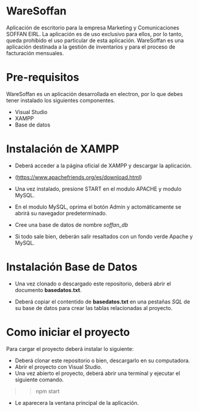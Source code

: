 # WareSoffan

Aplicación de escritorio para la empresa Marketing y Comunicaciones SOFFAN EIRL. La aplicación es de uso exclusivo para ellos, por lo tanto, queda prohibido el uso particular de esta aplicación. WareSoffan es una aplicación destinada a la gestión de inventarios y para el proceso de facturación mensuales.

# Pre-requisitos

WareSoffan es un aplicación desarrollada en electron, por lo que debes tener instalado los siguientes componentes.

- Visual Studio
- XAMPP
- Base de datos

# Instalación de XAMPP

- Deberá acceder a la página oficial de XAMPP y descargar la aplicación.

- (https://www.apachefriends.org/es/download.html)

- Una vez instalado, presione START en el modulo APACHE y modulo MySQL.

- En el modulo MySQL, oprima el botón Admin y actomáticamente se abrirá su navegador predeterminado.

- Cree una base de datos de nombre *soffan_db*

- Si todo sale bien, deberán salir resaltados con un fondo verde Apache y MySQL.

# Instalación Base de Datos

- Una vez clonado o descargado este repositorio, deberá abrir el documento **basedatos.txt**.

- Deberá copiar el contentido de **basedatos.txt** en una pestañas *SQL* de su base de datos para crear las tablas relacionadas al proyecto.

# Como iniciar el proyecto

Para cargar el proyecto deberá instalar lo siguiente:

- Deberá clonar este repositorio o bien, descargarlo en su computadora.
- Abrir el proyecto con Visual Studio.
- Una vez abierto el proyecto, deberá abrir una terminal y ejecutar el siguiente comando.

>> npm start

- Le aparecera la ventana principal de la aplicación. 







